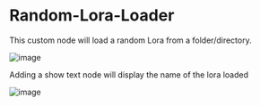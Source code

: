 # Random-Lora-Loader

This custom node will load a random Lora from a folder/directory.


![image](https://github.com/user-attachments/assets/35fba31f-87c6-46d2-ac94-595e1b07acb5)


Adding a show text node will display the name of the lora loaded

![image](https://github.com/user-attachments/assets/cc872fc5-ffbe-4d2c-b92f-ca65b7b97476)
